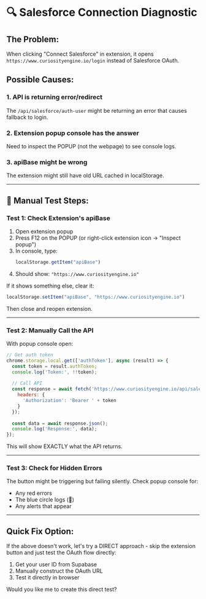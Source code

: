 # 🔍 Salesforce Connection Diagnostic

## The Problem:
When clicking "Connect Salesforce" in extension, it opens `https://www.curiosityengine.io/login` instead of Salesforce OAuth.

## Possible Causes:

### 1. API is returning error/redirect
The `/api/salesforce/auth-user` might be returning an error that causes fallback to login.

### 2. Extension popup console has the answer
Need to inspect the POPUP (not the webpage) to see console logs.

### 3. apiBase might be wrong
The extension might still have old URL cached in localStorage.

---

## 🧪 Manual Test Steps:

### Test 1: Check Extension's apiBase

1. Open extension popup
2. Press F12 on the POPUP (or right-click extension icon → "Inspect popup")
3. In console, type:
   ```javascript
   localStorage.getItem("apiBase")
   ```
4. Should show: `"https://www.curiosityengine.io"`

If it shows something else, clear it:
```javascript
localStorage.setItem("apiBase", "https://www.curiosityengine.io")
```

Then close and reopen extension.

---

### Test 2: Manually Call the API

With popup console open:

```javascript
// Get auth token
chrome.storage.local.get(['authToken'], async (result) => {
  const token = result.authToken;
  console.log('Token:', !!token);
  
  // Call API
  const response = await fetch('https://www.curiosityengine.io/api/salesforce/auth-user', {
    headers: {
      'Authorization': 'Bearer ' + token
    }
  });
  
  const data = await response.json();
  console.log('Response:', data);
});
```

This will show EXACTLY what the API returns.

---

### Test 3: Check for Hidden Errors

The button might be triggering but failing silently. Check popup console for:
- Any red errors
- The blue circle logs (🔵)
- Any alerts that appear

---

## Quick Fix Option:

If the above doesn't work, let's try a DIRECT approach - skip the extension button and just test the OAuth flow directly:

1. Get your user ID from Supabase
2. Manually construct the OAuth URL
3. Test it directly in browser

Would you like me to create this direct test?

